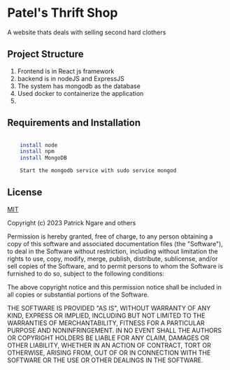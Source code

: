
# Patel's Thrift Shop

A website thats deals with selling second hard clothers 


## Project Structure

1. Frontend is in React js framework
2.  backend is  in nodeJS and ExpressJS
3. The system has mongodb as the database
4. Used docker to containerize the application 
5. 

## Requirements and Installation

```bash

    install node
    install npm
    install MongoDB 

    Start the mongodb service with sudo service mongod 
```
## License

[MIT](https://choosealicense.com/licenses/mit/)

Copyright (c) 2023 Patrick Ngare and others

Permission is hereby granted, free of charge, to any person obtaining
a copy of this software and associated documentation files (the
"Software"), to deal in the Software without restriction, including
without limitation the rights to use, copy, modify, merge, publish,
distribute, sublicense, and/or sell copies of the Software, and to
permit persons to whom the Software is furnished to do so, subject to
the following conditions:

The above copyright notice and this permission notice shall be
included in all copies or substantial portions of the Software.

THE SOFTWARE IS PROVIDED "AS IS", WITHOUT WARRANTY OF ANY KIND,
EXPRESS OR IMPLIED, INCLUDING BUT NOT LIMITED TO THE WARRANTIES OF
MERCHANTABILITY, FITNESS FOR A PARTICULAR PURPOSE AND
NONINFRINGEMENT. IN NO EVENT SHALL THE AUTHORS OR COPYRIGHT HOLDERS BE
LIABLE FOR ANY CLAIM, DAMAGES OR OTHER LIABILITY, WHETHER IN AN ACTION
OF CONTRACT, TORT OR OTHERWISE, ARISING FROM, OUT OF OR IN CONNECTION
WITH THE SOFTWARE OR THE USE OR OTHER DEALINGS IN THE SOFTWARE.
